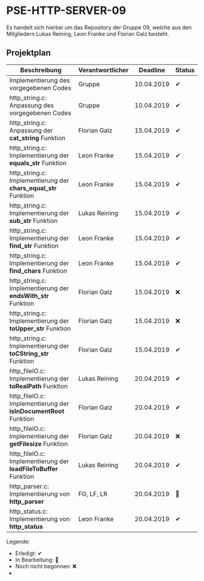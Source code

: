 # PSE-HTTP-SERVER-09

Es handelt sich hierbei um das Repository der Gruppe 09, welche aus den Mitgliedern Lukas Reining, Leon Franke und Florian Galz besteht. 

## Projektplan



| Beschreibung  | Verantwortlicher | Deadline      | Status      |
| ------------- | -------------    | ------------- | ------------- |
| Implementierung des vorgegebenen Codes   | Gruppe     | 10.04.2019  | ✔ |
| http_string.c: Anpassung des vorgegebenen Codes   | Gruppe     | 10.04.2019  | ✔ |
| http_string.c: Anpassung der **cat_string** Funktion  | Florian Galz     | 15.04.2019  | ✔ |
| http_string.c: Implementierung der **equals_str** Funktion  | Leon Franke     | 15.04.2019  | ✔ |
| http_string.c: Implementierung der **chars_equal_str** Funktion  | Leon Franke     | 15.04.2019  | ✔ |
| http_string.c: Implementierung der **sub_str** Funktion  | Lukas Reining     | 15.04.2019  | ✔ |
| http_string.c: Implementierung der **find_str** Funktion  | Leon Franke     | 15.04.2019  | ✔ |
| http_string.c: Implementierung der **find_chars** Funktion  | Leon Franke     | 15.04.2019  | ✔ |
| http_string.c: Implementierung der **endsWith_str** Funktion  | Florian Galz     | 15.04.2019  | ❌ |
| http_string.c: Implementierung der **toUpper_str** Funktion  | Florian Galz     | 15.04.2019  | ❌ |
| http_string.c: Implementierung der **toCString_str** Funktion  | Florian Galz     | 15.04.2019  | ✔ |
| http_fileIO.c: Implementierung der **toRealPath** Funktion  | Lukas Reining     | 20.04.2019  | ✔ |
| http_fileIO.c: Implementierung der **isInDocumentRoot** Funktion  | Florian Galz     | 20.04.2019  | ✔ 
| http_fileIO.c: Implementierung der **getFilesize** Funktion  | Florian Galz     | 20.04.2019  | ❌ |
| http_fileIO.c: Implementierung der **loadFileToBuffer** Funktion  | Lukas Reining     | 20.04.2019  | ✔ |
| http_parser.c: Implementierung von **http_parser** | FG, LF, LR    | 20.04.2019  | 🔨 |
| http_status.c: Implementierung von **http_status** | Leon Franke   | 20.04.2019  | ✔ |

Legende: 
- Erledigt: ✔
- In Bearbeitung: 🔨
- Noch nicht begonnen: ❌
- 